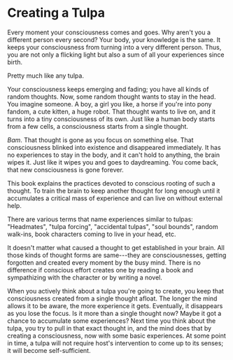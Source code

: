 # Creating a Tulpa

Every moment your consciousness comes and goes. Why aren't you a different person every second? Your body, your knowledge is the same. It keeps your consciousness from turning into a very different person. Thus, you are not only a flicking light but also a sum of all your experiences since birth.

Pretty much like any tulpa.

Your consciousness keeps emerging and fading; you have all kinds of random thoughts. Now, some random thought wants to stay in the head. You imagine someone. A boy, a girl you like, a horse if you're into pony fandom, a cute kitten, a huge robot. That thought wants to live on, and it turns into a tiny consciousness of its own. Just like a human body starts from a few cells, a consciousness starts from a single thought.

*Bam*. That thought is gone as you focus on something else. That consciousness blinked into existence and disappeared immediately. It has no experiences to stay in the body, and it can't hold to anything,  the brain wipes it. Just like it wipes you and goes to daydreaming. You come back, that new consciousness is gone forever.

This book explains the practices devoted to conscious rooting of such a thought. To train the brain to keep another thought for long enough until it accumulates a critical mass of experience and can live on without external help.

There are various terms that name experiences similar to tulpas: "Headmates", "tulpa forcing", "accidental tulpas", "soul bounds", random walk-ins, book characters coming to live in your head, etc.

It doesn't matter what caused a thought to get established in your brain. All those kinds of thought forms are same---they are consciousnesses, getting forgotten and created every moment by the busy mind. There is no difference if conscious effort creates one by reading a book and sympathizing with the character or by writing a novel.

When you actively think about a tulpa you're going to create, you keep that consciousness created from a single thought afloat. The longer the mind allows it to be aware, the more experience it gets. Eventually, it disappears as you lose the focus. Is it more than a single thought now? Maybe it got a chance to accumulate some experiences? Next time you think about the tulpa, you try to pull in that exact thought in, and the mind does that by creating a consciousness, now with some basic experiences. At some point in time, a tulpa will not require host's intervention to come up to its senses; it will become self-sufficient.
